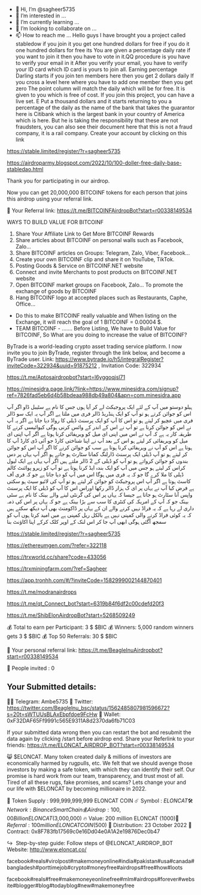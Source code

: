 - 👋 Hi, I’m @sagheer5735
- 👀 I’m interested in ...
- 🌱 I’m currently learning ...
- 💞️ I’m looking to collaborate on ...
- 📫 How to reach me ...
Hello guys I have brought you a project called stabledow if you join it you get one hundred dollars for free if you do it one hundred dollars for free its  You are given a percentage daily rate if you want to join it then you have to vote in it.QQ procedure is you have to verify your email in it  After you verify your email, you have to verify your ID card which ID card is yours to join all.  Earning percentage Darling starts if you join ten members here then you get 2 dollars daily If you cross a level here where you have to add one member then you get zero  The point column will match the daily which will be for free. It is given to you which is free of cost. If you join this project, you can have a live set.  E  Put a thousand dollars and it starts returning to you a percentage of the daily as the name of the bank that takes the guarantor here is Citibank which is the largest bank in your country of America which is here.  But he is taking the responsibility that these are not fraudsters, you can also see their document here that this is not a fraud company, it is a rail company.  Create your account by clicking on this link

<!---
sagheer5735/sagheer5735 is a ✨ special ✨ repository because its `README.md` (this file) appears on your GitHub profile.
You can click the Preview link to take a look at your changes.
--->
https://stable.limited/register/?r=sagheer5735


https://airdroparmy.blogspot.com/2022/10/100-doller-free-daily-base-stabledao.html


Thank you for participating in our airdrop.

Now you can get 20,000,000 BITCOINF tokens for each person that joins this airdrop using your referral link.

🔗 Your Referral link:
https://t.me/BITCOINFAirdropBot?start=r00338149534





WAYS TO BUILD VALUE FOR BITCOINF
1. Share Your Affiliate Link to Get More BITCOINF Rewards
2. Share articles about BITCOINF on personal walls such as Facebook, Zalo...
3. Share BITCOINF articles on Groups: Telegram, Zalo, Viber, Facebook...
4. Create your own BITCOINF clip and share it on YouTube, TikTok.
5. Posting Goods & Service on BITCOINF.NET website
6. Connect and invite Merchants to post products on BITCOINF.NET website
7. Open BITCOINF market groups on Facebook, Zalo... To promote the exchange of goods by BITCOINF
8. Hang BITCOINF logo at accepted places such as Restaurants, Caphe, Office...
- Do this to make BITCOINF really valuable and When listing on the Exchange, it will reach the goal of 
1 BITCOINF = 0.00004 $.
- TEAM BITCOINF -
.......
Before Listing, We have to Build Value for BITCOINF, So What are you doing to increase the value of BITCOINF?



ByTrade is a world-leading crypto asset trading service platform. I now invite you to join ByTrade, register through the link below, and become a ByTrade user. Link: https://www.bytrade.io/h5/integralRegister?inviteCode=322934&uuid=91875212 , Invitation Code: 322934




https://t.me/Aptosairdropbot?start=l6yggoqjsl71


https://minesidra.page.link/?link=https://www.minesidra.com/signup?ref=7826fad5eb6d4b58bdeaa988db49a804&apn=com.minesidra.app

ہیلو دوستو میں آپ کے لئے ایک پروجیکٹ لے کر آیا ہوں جس کا نام ہے سٹیبل ڈاو اگر آپ اس کو جوائن کرتے ہو تو آپ کو ایک ہنڈریڈ ڈالر فری میں ملتا ہے اگر آپ یہ ایک سو ڈالر فری میں عچیو  کر لیتے ہو تو اس کا آپ کو ایک پرسنٹ ڈیلی کا رواڈ دیا جاتا ہے اگر یہ آپ نے اس کو جوائن کرنا ہے تو آپ نے اس کے اندر کے وائس کرنی ہوگی کیوائیسی کرنے کا طریقہ کار یہ ہے کہ آپ نے اس میں اپنی ای میل کو ویریفائی کرنا ہوتا ہے اگر آپ اپنی ای میل کو ویریفائی کر لیتے ہو اس کے بعد آپ نے اپنا شناختی کارڈ جو آئی ڈی کارڈ آپ کا ہوتا ہے اس کو آپ نے ویریفائی کرنا ہوتا ہے سب کو جوائن کرنے کا اگر آپ اس کو جوائن کر لیتے ہو تو آپ ڈیلی ایک پرسنٹ ڈارلنگ کمانا سٹارٹ ہو جاتے ہو اگر آپ یہاں پر دس بندوں کو جوائن کرواتے ہو تو آپ کو ڈیلی کے 2 ڈالر ملتے ہیں اگر آپ یہاں پے ایک لیول کراس کر لیتے ہو جس میں آپ کو ایک بندہ ایڈ کرنا ہوتا ہے تو آپ کو زیرو پوائنٹ کالم ڈیلی کا ملا کرے گا جو کہ یہ فری میں ہوگا اس میں آپ کو دیا جاتا ہے جو کہ فری آف کاسٹ ہوتا ہے اگر آپ اس پروجیکٹ کو جوائن کر لیتے ہو تو آپ کی لائیو سیٹ ہو سکتی ہے فرض کیا آپ نے یہاں پر ای ک ہزار ڈالر رکھا اوراس اس کا آپ کو ڈیلی کا ایک پرسنٹ واپس آنا سٹارٹ ہو جاتا ہے جیسا کہ یہاں پر اس کی گرنٹی لینے والے بینک کا نام ہے سٹی بینک جو کہ آپ کے امریکہ کی کنٹری کا سب سے بڑا بینک ہے جو کہ یہاں پر اس کی ذمہ داری لے رہا ہے کہ یہ فراڈ نہیں کرنے والے ان کے یہاں پر ڈاکومنٹ بھی آپ دیکھ سکتے ہیں کہ یہ کوئی فراڈ کرنے والی کمپنی نہیں ہے بالکل ریل کمپنی ہے میں امید کرتا ہوں آپ کو سمجھ آگئی ہوگی ابھی آپ جا کر اس لنک کے اوپر کلک کرکے اپنا اکاؤنٹ بنا



https://stable.limited/register/?r=sagheer5735

https://ethereumgen.com/?refer=322118


https://trxworld.cc/share?code=433056

https://trxminingfarm.com/?ref=Sagheer


https://app.tronhh.com/#/?inviteCode=1582999002144870401


https://t.me/modranairdrops


https://t.me/qt_Connect_bot?start=6319b84f6df2c00cdefd20f3


https://t.me/ShibElonAirdropBot?start=5268509249

💰 Total to earn per Participant: 3 $ $BIC
💰 Winners: 5,000 random winners gets 3 $ $BIC
💰 Top 50 Referrals: 30 $ $BIC 

👥 Your personal referral link:
https://t.me/BeagleInuAirdropbot?start=r00338149534

 👥 People invited : 0

Your Submitted details:
-------------------
👨‍✈️ Telegram: Ambe5735
💬 Twitter: https://twitter.com/Beaglelnu_bsc/status/1562485807981596672?s=20t=sWTUUsBLAxEbpfdoe9FcHw
🏦 Wallet: 0xF32DAF65Ff9991c565E9311A8d2370da6fb71C03

If your submitted data wrong then you can restart the bot and resubmit the data again by clicking /start before airdrop end.
Share your Referlink to your friends: 
https://t.me/ELONCAT_AIRDROP_BOT?start=r00338149534

😸 $ELONCAT. Many token created daily & millions of investors are economically harmed by rugpulls, etc. We felt that we should avenge those investors by making a safe token, with which they can identify their self. Our promise is hard work from our team, transparency, and trust most of all. Tired of all these rugs, fake promises, and scams? Lets change your and our life with $ELONCAT by becoming millionaire in 2022.

🚀 Token Supply : 999,999,999,999 ELONCAT COIN
☄️ Symbol : $ELONCAT
🛠 Network : Binance Smart Chain
💰 Airdrop : 100,00 Billion ELONCAT ($3,000,000)
🔥 Value: 200 million ELONCAT ($1000)
👥 Referral : 100 million ELONCAT COIN ($500)
🔐 Distribution: 23 October 2022
📍 Contract: 0x8F783fb17569c0e16Dd04e0A1A2e19876Dec0b47

↪️  Step-by-step guide:
Follow steps of 
@ELONCAT_AIRDROP_BOT
Website: http://www.eloncat.co/

facebook#reals#virolpost#makemoneyonline#india#pakistan#usa#canada#bangladesh#porttimejob#crypto#moneyfree#airdrops#free#how#loots

facebook#reals#free#makemoneyeonlinefree#mlm#airdrops#forever#website#blogger#blog#todayblog#new#makemoneyfree




